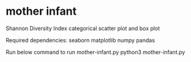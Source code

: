 # mother infant

Shannon Diversity Index categorical scatter plot and box plot 

Required dependencies: 
seaborn
matplotlib
numpy 
pandas 

Run below command to run mother-infant.py
python3 mother-infant.py
 

